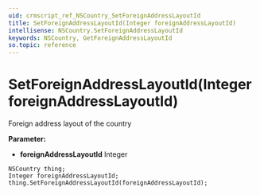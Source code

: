 ```yaml
---
uid: crmscript_ref_NSCountry_SetForeignAddressLayoutId
title: SetForeignAddressLayoutId(Integer foreignAddressLayoutId)
intellisense: NSCountry.SetForeignAddressLayoutId
keywords: NSCountry, GetForeignAddressLayoutId
so.topic: reference
---
```


# SetForeignAddressLayoutId(Integer foreignAddressLayoutId)

Foreign address layout of the country

**Parameter:** 
 - **foreignAddressLayoutId** Integer

```crmscript
NSCountry thing;
Integer foreignAddressLayoutId;
thing.SetForeignAddressLayoutId(foreignAddressLayoutId);
```

